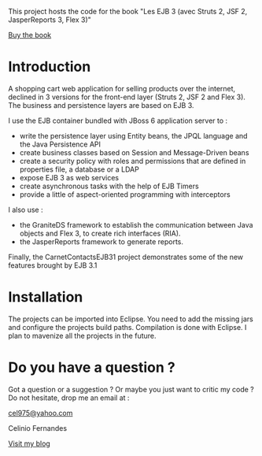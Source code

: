 This project hosts the code for the book "Les EJB 3 (avec Struts 2, JSF 2, JasperReports 3, Flex 3)"

[Buy the book](http://www.editions-eni.fr/Livres/Les-EJB-3-avec-Struts-2--JSF-2--JasperReports-3--Flex-3-Developpez-pour-le-web-par-l-exemple--3-applications-detaillees/.6_3a6222cf-b921-41f5-886c-c989f77ba994_75c514cc-b7b3-49ed-a7ca-c8e516ab7429_e5bf3eda-7ad1-4a29-a943-f93cf015b594_1_0_d9bd8b5e-f324-473f-b1fc-b41b421c950f.html)

Introduction
============

A shopping cart web application for selling products over the internet, declined in 3 versions for the front-end layer (Struts 2, JSF 2 and Flex 3). The business and persistence layers are based on EJB 3. 

I use the EJB container bundled with JBoss 6 application server to :
- write the persistence layer using Entity beans, the JPQL language and the Java Persistence API
- create business classes based on Session and Message-Driven beans
- create a security policy with roles and permissions that are defined in properties file, a database or a LDAP
- expose EJB 3 as web services
- create asynchronous tasks with the help of EJB Timers
- provide a little of aspect-oriented programming with interceptors 

I also use :
- the GraniteDS framework to establish the communication between Java objects and Flex 3, to create rich interfaces (RIA).
- the JasperReports framework to generate reports.

Finally, the CarnetContactsEJB31 project demonstrates some of the new features brought by EJB 3.1

Installation
============

The projects can be imported into Eclipse. You need to add the missing jars and configure the projects build paths.
Compilation is done with Eclipse.
I plan to mavenize all the projects in the future.

Do you have a question ?
========================

Got a question or a suggestion ? Or maybe you just want to critic my code ? Do not hesitate, drop me an email at :

cel975@yahoo.com

Celinio Fernandes

[Visit my blog](http://www.celinio.net/techblog)